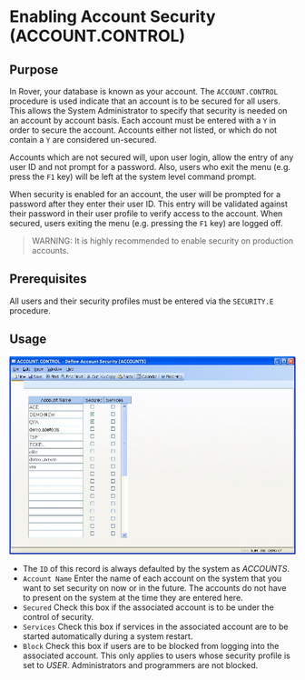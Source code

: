 # Enabling Account Security (ACCOUNT.CONTROL)

<PageHeader />

<badge text= "Version 8.10.57 " vertical="middle" />

## Purpose

In Rover, your database is known as your account. The `ACCOUNT.CONTROL` procedure is used indicate that an account is to be secured for all users. This allows the System Administrator to specify that security is needed on an account by account basis. Each account must be entered with a `Y` in order to secure the account. Accounts either not listed, or which do not contain a `Y` are considered un-secured.

Accounts which are not secured will, upon user login, allow the entry of any user ID and not prompt for a password. Also, users who exit the menu (e.g. press the `F1` key) will be left at the system level command prompt.

When security is enabled for an account, the user will be prompted for a password after they enter their user ID. This entry will be validated against their password in their user profile to verify access to the account. When secured, users exiting the menu (e.g. pressing the `F1` key) are logged off.

> WARNING: It is highly recommended to enable security on production accounts.

## Prerequisites

All users and their security profiles must be entered via the `SECURITY.E` procedure.
<!-- TODO: Add link to SECURITY.E article -->

## Usage

![ACCOUNT.CONTROL](./ACCOUNT-CONTROL.jpg)
<!-- TODO: Update screenshot above and prompts below -->

- The `ID` of this record is always defaulted by the system as _ACCOUNTS_.
- `Account Name` Enter the name of each account on the system that you want to
set security on now or in the future. The accounts do not have to present on
the system at the time they are entered here.
- `Secured` Check this box if the associated account is to be under the
control of security.
- `Services` Check this box if services in the associated account are to be
started automatically during a system restart.
- `Block` Check this box if users are to be blocked from logging into the
associated account. This only applies to users whose security profile is set
to _USER_. Administrators and programmers are not blocked.

<PageFooter />
